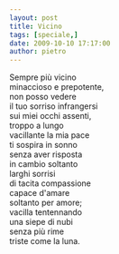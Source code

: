 ```yaml
---
layout: post
title: Vicino
tags: [speciale,]
date: 2009-10-10 17:17:00
author: pietro
---
```

Sempre più vicino<br/>minaccioso e prepotente,<br/>non posso vedere<br/>il tuo sorriso infrangersi<br/>sui miei occhi assenti,<br/>troppo a lungo<br/>vacillante la mia pace<br/>ti sospira in sonno<br/>senza aver risposta<br/>in cambio soltanto<br/>larghi sorrisi<br/>di tacita compassione<br/>capace d'amare<br/>soltanto per amore;<br/>vacilla tentennando<br/>una siepe di nubi<br/>senza più rime<br/>triste come la luna.
